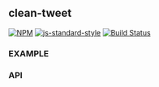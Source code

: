 clean-tweet
----------------

[![NPM](https://nodei.co/npm/clean-tweet.png)](https://nodei.co/npm/clean-tweet/)
[![js-standard-style](https://img.shields.io/badge/code%20style-standard-brightgreen.svg?style=flat)](https://github.com/feross/standard)
[![Build Status](https://secure.travis-ci.org/coleww/clean-tweet.png)](http://travis-ci.org/coleww/clean-tweet)

### EXAMPLE

### API
